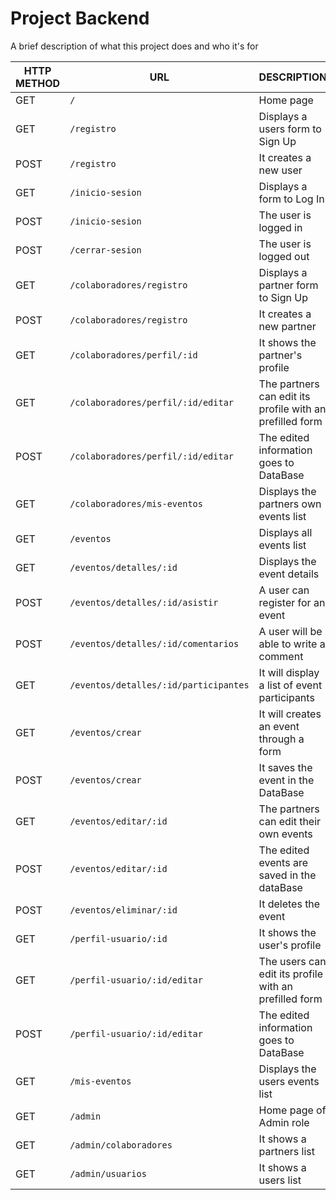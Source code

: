 # Project Backend

A brief description of what this project does and who it's for

| HTTP METHOD	| URL    	| DESCRIPTION                                    	| PROTECTED 	|
|-------------	|---------------	|------------------------------------------------	|---------	|
| GET         	| `/`             	| Home page          	| |
| GET         	| `/registro`    	| Displays a users form to Sign Up 	| |
| POST         	| `/registro`    	| It creates a new user 	| |
| GET         	| `/inicio-sesion` 	| Displays a form to Log In	| |
| POST         	| `/inicio-sesion` 	| The user is logged in 	| |
| POST         	| `/cerrar-sesion` 	| The user is logged out	|  |
| GET         	| `/colaboradores/registro`    	| Displays a partner form to Sign Up 	| X|
| POST         	| `/colaboradores/registro`    	| It creates a new partner 	|X |
| GET         	| `/colaboradores/perfil/:id`             	| It shows the partner's profile          	| X|
| GET         	| `/colaboradores/perfil/:id/editar`             	| The partners can edit its profile with an prefilled form        	|X |
| POST         	| `/colaboradores/perfil/:id/editar`             	| The edited information goes to DataBase         	| X|
| GET         	| `/colaboradores/mis-eventos`             	| Displays the partners own events list         	|X |
| GET         	| `/eventos`             	| Displays all events list         	| |
| GET         	| `/eventos/detalles/:id`    	| Displays the event details 	| |
| POST        	| `/eventos/detalles/:id/asistir` 	| A user can register for an event 	|X |
| POST         	| `/eventos/detalles/:id/comentarios` 	| A user will be able to write a comment 	|X |
| GET         	| `/eventos/detalles/:id/participantes`    	| It will display a list of event participants	| X|
| GET         	| `/eventos/crear`    	| It will creates an event through a form	| X|
| POST         	| `/eventos/crear`    	| It saves the event in the DataBase	|X |
| GET         	| `/eventos/editar/:id` 	| The partners can edit their own events   	|X |
| POST         	| `/eventos/editar/:id` 	| The edited events are saved in the dataBase 	|X |
| POST         	| `/eventos/eliminar/:id` 	| It deletes the event	|X |
| GET         	| `/perfil-usuario/:id`             	| It shows the user's profile         	|X |
| GET         	| `/perfil-usuario/:id/editar`             	| The users can edit its profile with an prefilled form           	|X |
| POST         	| `/perfil-usuario/:id/editar`             	| The edited information goes to DataBase            	|X |
| GET         	| `/mis-eventos`    	|Displays the users events list      	|X |
| GET       	| `/admin` 	|Home page of Admin role 	| X|
| GET        	| `/admin/colaboradores` 	| It shows a partners list 	|X |
| GET        	| `/admin/usuarios` 	| It shows a users list 	|X |


